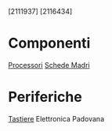 [2111937]
[2116434]
# Componenti
[Processori](componenti/processori.md)
[Schede Madri](componenti/schede_madri.md)
# Periferiche
[Tastiere](periferiche/tastiere.md)
Elettronica Padovana
